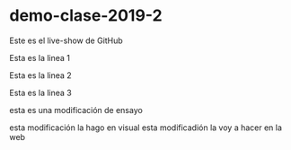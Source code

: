 # demo-clase-2019-2
Este es el live-show de GitHub

Esta es la linea 1

Esta es la linea 2

Esta es la linea 3

esta es una modificación de ensayo

esta modificación la hago en  visual
esta modificadión la voy a hacer en la web
